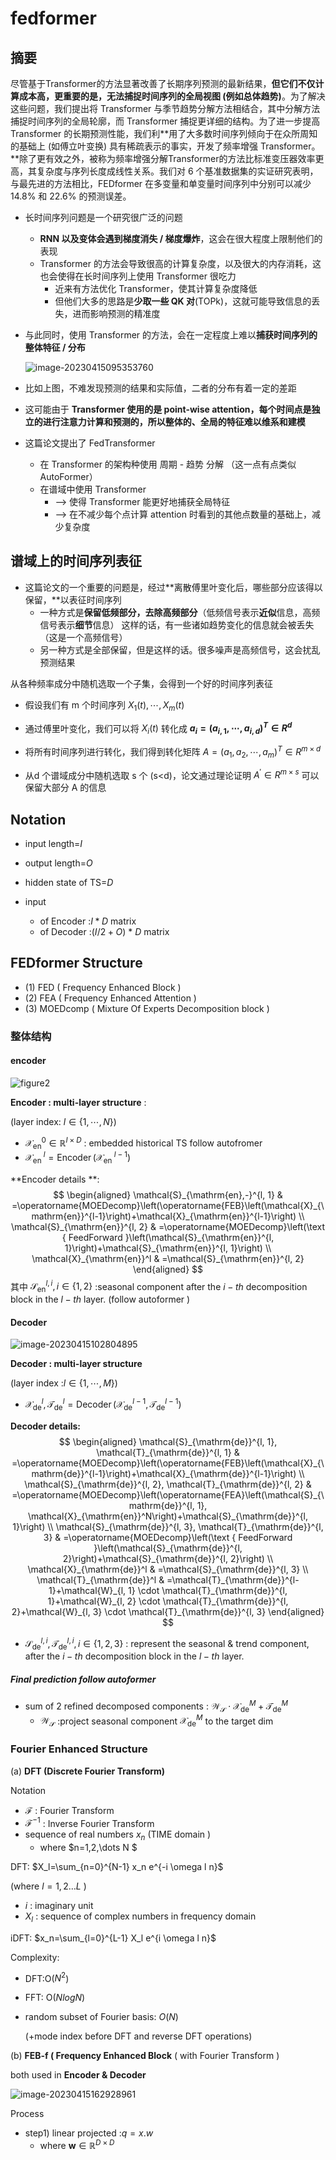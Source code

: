 # fedformer

## 摘要

尽管基于Transformer的方法显著改善了长期序列预测的最新结果，**但它们不仅计算成本高，更重要的是，无法捕捉时间序列的全局视图 (例如总体趋势)**。为了解决这些问题，我们提出将 Transformer 与季节趋势分解方法相结合，其中分解方法捕捉时间序列的全局轮廓，而 Transformer 捕捉更详细的结构。为了进一步提高 Transformer 的长期预测性能，我们利**用了大多数时间序列倾向于在众所周知的基础上 (如傅立叶变换) 具有稀疏表示的事实，开发了频率增强 Transformer。**除了更有效之外，被称为频率增强分解Transformer的方法比标准变压器效率更高，其复杂度与序列长度成线性关系。我们对 6 个基准数据集的实证研究表明，与最先进的方法相比，FEDformer 在多变量和单变量时间序列中分别可以减少 14.8% 和 22.6% 的预测误差。

- 长时间序列问题是一个研究很广泛的问题

  - **RNN 以及变体会遇到梯度消失 / 梯度爆炸**，这会在很大程度上限制他们的表现
  - Transformer 的方法会导致很高的计算复杂度，以及很大的内存消耗，这也会使得在长时间序列上使用 Transformer 很吃力
    - 近来有方法优化 Transformer，使其计算复杂度降低
    - 但他们大多的思路是**少取一些 QK 对**(TOPk)，这就可能导致信息的丢失，进而影响预测的精准度

- 与此同时，使用 Transformer 的方法，会在一定程度上难以**捕获时间序列的整体特征 / 分布**

   ![image-20230415095353760](fedformer.assets/image-20230415095353760.png)

- 比如上图，不难发现预测的结果和实际值，二者的分布有着一定的差距
- 这可能由于 **Transformer 使用的是 point-wise attention，每个时间点是独立的进行注意力计算和预测的，所以整体的、全局的特征难以维系和建模**

- 这篇论文提出了 FedTransformer
  - 在 Transformer 的架构种使用 周期 - 趋势 分解 （这一点有点类似 AutoFormer）
  - 在谱域中使用 Transformer
    - ——> 使得 Transformer 能更好地捕获全局特征
    - ——> 在不减少每个点计算 attention 时看到的其他点数量的基础上，减少复杂度

## 谱域上的时间序列表征

- 这篇论文的一个重要的问题是，经过**离散傅里叶变化后，哪些部分应该得以保留，**以表征时间序列
  - 一种方式是**保留低频部分，去除高频部分**（低频信号表示**近似**信息，高频信号表示**细节**信息）				这样的话，有一些诸如趋势变化的信息就会被丢失（这是一个高频信号）
  - 另一种方式是全部保留，但是这样的话。很多噪声是高频信号，这会扰乱预测结果

从各种频率成分中随机选取一个子集，会得到一个好的时间序列表征

- 假设我们有 m 个时间序列 $X_1(t), \cdots, X_m(t)$

- 通过傅里叶变化，我们可以将 $X_i (t)$ 转化成 **$a_i=\left(a_{i, 1}, \cdots, a_{i, d}\right)^T \in R^d$**

- 将所有时间序列进行转化，我们得到转化矩阵 $A=\left(a_1, a_2, \cdots, a_m\right)^T \in R^{m \times d}$

- 从d 个谱域成分中随机选取 s 个 (s<d)，论文通过理论证明 $A^{\prime} \in R^{m \times s}$ 可以保留大部分 A 的信息

## Notation

-  input length=$I$

- output length=$O$

- hidden state of TS=$D$

- input

  -  of Encoder :$I*D$ matrix
  - of Decoder :($I/2+O$) * $D$ matrix

  

## FEDformer Structure

-  (1)  FED ( Frequency Enhanced Block )
- (2) FEA ( Frequency Enhanced Attention )
- (3) MOEDcomp ( Mixture Of Experts Decomposition block )

### 整体结构

#### encoder

![figure2](fedformer.assets/img300.png)

**Encoder : multi-layer structure** :

(layer index:   $l \in\{1, \cdots, N\}$)

- $\mathcal{X}_{\mathrm{en}}^0 \in \mathbb{R}^{I \times D}$ : embedded historical TS  follow autofromer 
- $\mathcal{X}_{\text {en }}^l=\operatorname{Encoder}\left(\mathcal{X}_{\text {en }}^{l-1}\right)$

**Encoder details **:
$$
\begin{aligned}
\mathcal{S}_{\mathrm{en},-}^{l, 1} & =\operatorname{MOEDecomp}\left(\operatorname{FEB}\left(\mathcal{X}_{\mathrm{en}}^{l-1}\right)+\mathcal{X}_{\mathrm{en}}^{l-1}\right) \\
\mathcal{S}_{\mathrm{en}}^{l, 2} & =\operatorname{MOEDecomp}\left(\text { FeedForward }\left(\mathcal{S}_{\mathrm{en}}^{l, 1}\right)+\mathcal{S}_{\mathrm{en}}^{l, 1}\right) \\
\mathcal{X}_{\mathrm{en}}^l & =\mathcal{S}_{\mathrm{en}}^{l, 2}
\end{aligned}
$$
其中 $\mathcal{S}_{\mathrm{en}}^{l, i}, i \in\{1,2\}$ :seasonal component after the $i-th$  decomposition block in the $l-th$ layer.  (follow autoformer )

#### Decoder

 ![image-20230415102804895](fedformer.assets/image-20230415102804895.png)

**Decoder : multi-layer structure**

(layer index :$l \in\{1, \cdots, M\}$)

- $\mathcal{X}_{\mathrm{de}}^l, \mathcal{T}_{\mathrm{de}}^l=\operatorname{Decoder}\left(\mathcal{X}_{\mathrm{de}}^{l-1}, \mathcal{T}_{\mathrm{de}}^{l-1}\right)$

**Decoder details:**
$$
\begin{aligned}
\mathcal{S}_{\mathrm{de}}^{l, 1}, \mathcal{T}_{\mathrm{de}}^{l, 1} & =\operatorname{MOEDecomp}\left(\operatorname{FEB}\left(\mathcal{X}_{\mathrm{de}}^{l-1}\right)+\mathcal{X}_{\mathrm{de}}^{l-1}\right) \\
\mathcal{S}_{\mathrm{de}}^{l, 2}, \mathcal{T}_{\mathrm{de}}^{l, 2} & =\operatorname{MOEDecomp}\left(\operatorname{FEA}\left(\mathcal{S}_{\mathrm{de}}^{l, 1}, \mathcal{X}_{\mathrm{en}}^N\right)+\mathcal{S}_{\mathrm{de}}^{l, 1}\right) \\
\mathcal{S}_{\mathrm{de}}^{l, 3}, \mathcal{T}_{\mathrm{de}}^{l, 3} & =\operatorname{MOEDecomp}\left(\text { FeedForward }\left(\mathcal{S}_{\mathrm{de}}^{l, 2}\right)+\mathcal{S}_{\mathrm{de}}^{l, 2}\right) \\
\mathcal{X}_{\mathrm{de}}^l & =\mathcal{S}_{\mathrm{de}}^{l, 3} \\
\mathcal{T}_{\mathrm{de}}^l & =\mathcal{T}_{\mathrm{de}}^{l-1}+\mathcal{W}_{l, 1} \cdot \mathcal{T}_{\mathrm{de}}^{l, 1}+\mathcal{W}_{l, 2} \cdot \mathcal{T}_{\mathrm{de}}^{l, 2}+\mathcal{W}_{l, 3} \cdot \mathcal{T}_{\mathrm{de}}^{l, 3}
\end{aligned}
$$

-  $\mathcal{S}_{\mathrm{de}}^{l, i}, \mathcal{T}_{\mathrm{de}}^{l, i}, i \in\{1,2,3\}$ : represent the seasonal & trend component, after the $i-th$ decomposition block in the $l-th$ layer.

#####  Final prediction     follow  autoformer 

- sum of 2 refined decomposed components :   $\mathcal{W}_{\mathcal{S}} \cdot \mathcal{X}_{\mathrm{de}}^M+\mathcal{T}_{\mathrm{de}}^M$
  - $\mathcal{W}_{\mathcal{S}}$ :project seasonal component $\mathcal{X}_{\mathrm{de}}^M$ to the target dim

### Fourier Enhanced  Structure

(a) **DFT (Discrete Fourier  Transform)**

Notation 

- $\mathcal{F}$ : Fourier  Transform
-  $\mathcal{F}^{-1}$ : Inverse Fourier  Transform
- sequence of real  numbers $x_n$ (TIME domain )
  -  where $n=1,2,\dots N $

DFT: $X_l=\sum_{n=0}^{N-1} x_n e^{-i \omega l n}$

(where $l=1,2\dots L$ )

- $i$ : imaginary unit
- $X_l$ : sequence of complex  numbers  in  frequency domain

iDFT:   $x_n=\sum_{l=0}^{L-1} X_l e^{i \omega l n}$

Complexity:

- DFT:O($N^2$)

- FFT: O($NlogN$)

- random subset of  Fourier basis: $O(N)$

  (+mode index before DFT and reverse  DFT operations)

(b)  **FEB-f ( Frequency Enhanced Block** ( with Fourier Transform )  

both used in **Encoder & Decoder**

![image-20230415162928961](fedformer.assets/image-20230415162928961.png)

Process

- step1) linear projected :$q=x.w$
  - where $\boldsymbol{w} \in \mathbb{R}^{D \times D}$  